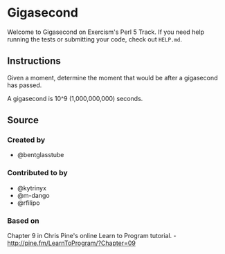 # Gigasecond

Welcome to Gigasecond on Exercism's Perl 5 Track.
If you need help running the tests or submitting your code, check out `HELP.md`.

## Instructions

Given a moment, determine the moment that would be after a gigasecond
has passed.

A gigasecond is 10^9 (1,000,000,000) seconds.

## Source

### Created by

- @bentglasstube

### Contributed to by

- @kytrinyx
- @m-dango
- @rfilipo

### Based on

Chapter 9 in Chris Pine's online Learn to Program tutorial. - http://pine.fm/LearnToProgram/?Chapter=09